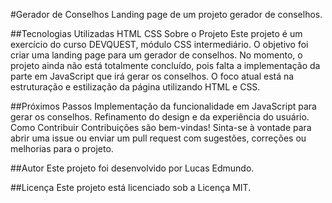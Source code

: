 
#Gerador de Conselhos
Landing page de um projeto gerador de conselhos.

##Tecnologias Utilizadas
HTML
CSS
Sobre o Projeto
Este projeto é um exercício do curso DEVQUEST, módulo CSS intermediário. O objetivo foi criar uma landing page para um gerador de conselhos. No momento, o projeto ainda não está totalmente concluído, pois falta a implementação da parte em JavaScript que irá gerar os conselhos. O foco atual está na estruturação e estilização da página utilizando HTML e CSS.

##Próximos Passos
Implementação da funcionalidade em JavaScript para gerar os conselhos.
Refinamento do design e da experiência do usuário.
Como Contribuir
Contribuições são bem-vindas! Sinta-se à vontade para abrir uma issue ou enviar um pull request com sugestões, correções ou melhorias para o projeto.

##Autor
Este projeto foi desenvolvido por Lucas Edmundo.

##Licença
Este projeto está licenciado sob a Licença MIT.
